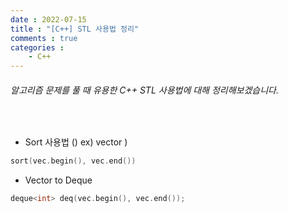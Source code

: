 ```yaml
---
date : 2022-07-15
title : "[C++] STL 사용법 정리"
comments : true
categories : 
    - C++
---
```


###### 알고리즘 문제를 풀 때 유용한 C++ STL 사용법에 대해 정리해보겠습니다.

<br>

* Sort 사용법 () ex) vector )
```c++
sort(vec.begin(), vec.end())
````

* Vector to Deque
```c++
deque<int> deq(vec.begin(), vec.end());
```





